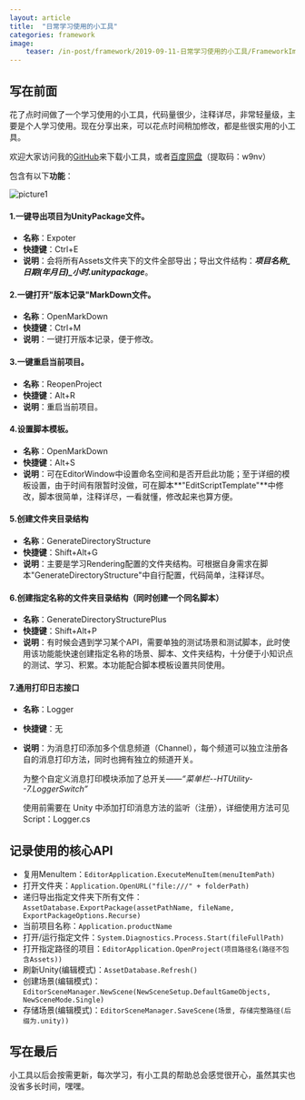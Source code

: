 ```yaml
---
layout: article
title:  "日常学习使用的小工具"
categories: framework
image:
    teaser: /in-post/framework/2019-09-11-日常学习使用的小工具/FrameworkImg.jpg
---
```


## 写在前面

花了点时间做了一个学习使用的小工具，代码量很少，注释详尽，非常轻量级，主要是个人学习使用。现在分享出来，可以花点时间稍加修改，都是些很实用的小工具。

欢迎大家访问我的[GitHub](https://github.com/HuskyTGame/HTUtility)来下载小工具，或者[百度网盘](https://pan.baidu.com/s/1n1XGVdSGwfFg3Y9VdEYVaQ)（提取码：w9nv）

包含有以下**功能**：

![picture1](https://huskytgame.github.io/images/in-post/framework/2019-09-11-日常学习使用的小工具/ScreenShot001.png)

#### 1.**一键导出项目为UnityPackage文件。**

* **名称**：Expoter
* **快捷键**：Ctrl+E
* **说明**：会将所有Assets文件夹下的文件全部导出；导出文件结构：***项目名称_日期(年月日)_小时.unitypackage***。

#### 2.一键打开"版本记录"MarkDown文件。

* **名称**：OpenMarkDown
* **快捷键**：Ctrl+M
* **说明**：一键打开版本记录，便于修改。

#### 3.一键重启当前项目。

* **名称**：ReopenProject
* **快捷键**：Alt+R
* **说明**：重启当前项目。

#### 4.设置脚本模板。

* **名称**：OpenMarkDown
* **快捷键**：Alt+S
* **说明**：可在EditorWindow中设置命名空间和是否开启此功能；至于详细的模板设置，由于时间有限暂时没做，可在脚本**"EditScriptTemplate"**中修改，脚本很简单，注释详尽，一看就懂，修改起来也算方便。

#### 5.创建文件夹目录结构

* **名称**：GenerateDirectoryStructure
* **快捷键**：Shift+Alt+G
* **说明**：主要是学习Rendering配置的文件夹结构。可根据自身需求在脚本"GenerateDirectoryStructure"中自行配置，代码简单，注释详尽。

#### 6.创建指定名称的文件夹目录结构（同时创建一个同名脚本）

- **名称**：GenerateDirectoryStructurePlus
- **快捷键**：Shift+Alt+P
- **说明**：有时候会遇到学习某个API，需要单独的测试场景和测试脚本，此时使用该功能能快速创建指定名称的场景、脚本、文件夹结构，十分便于小知识点的测试、学习、积累。本功能配合脚本模板设置共同使用。

#### 7.通用打印日志接口

- **名称**：Logger

- **快捷键**：无

- **说明**：为消息打印添加多个信息频道（Channel），每个频道可以独立注册各自的消息打印方法，同时也拥有独立的频道开关。

  为整个自定义消息打印模块添加了总开关——*“菜单栏--HTUtility--7.LoggerSwitch”*

  使用前需要在 Unity 中添加打印消息方法的监听（注册），详细使用方法可见 Script：Logger.cs

## 记录使用的核心API

* 复用MenuItem：`EditorApplication.ExecuteMenuItem(menuItemPath)`
* 打开文件夹：`Application.OpenURL("file:///" + folderPath)`
* 递归导出指定文件夹下所有文件：`AssetDatabase.ExportPackage(assetPathName, fileName, ExportPackageOptions.Recurse)`
* 当前项目名称：`Application.productName`
* 打开/运行指定文件：`System.Diagnostics.Process.Start(fileFullPath)`
* 打开指定路径的项目：`EditorApplication.OpenProject(项目路径名(路径不包含Assets))`
* 刷新Unity(编辑模式)：`AssetDatabase.Refresh()`
* 创建场景(编辑模式)：`EditorSceneManager.NewScene(NewSceneSetup.DefaultGameObjects, NewSceneMode.Single)`
* 存储场景(编辑模式)：`EditorSceneManager.SaveScene(场景, 存储完整路径(后缀为.unity))`

## 写在最后

小工具以后会按需更新，每次学习，有小工具的帮助总会感觉很开心，虽然其实也没省多长时间，嘿嘿。